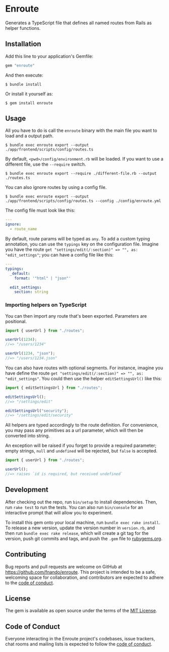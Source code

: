 # Enroute

Generates a TypeScript file that defines all named routes from Rails as helper
functions.

## Installation

Add this line to your application's Gemfile:

```ruby
gem "enroute"
```

And then execute:

    $ bundle install

Or install it yourself as:

    $ gem install enroute

## Usage

All you have to do is call the `enroute` binary with the main file you want to
load and a output path.

```console
$ bundle exec enroute export --output ./app/frontend/scripts/config/routes.ts
```

By default, `<pwd>/config/environment.rb` will be loaded. If you want to use a
different file, use the `--require` switch.

```console
$ bundle exec enroute export --require ./different-file.rb --output ./routes.ts
```

You can also ignore routes by using a config file.

```console
$ bundle exec enroute export --output ./app/frontend/scripts/config/routes.ts --config ./config/enroute.yml
```

The config file must look like this:

```yaml
---
ignore:
  - route_name
```

By default, route params will be typed as `any`. To add a custom typing
annotation, you can use the `typings` key on the configuration file. Imagine you
have the route `get "settings/edit(/:section)" => "", as: "edit_settings"`; you
can have a config file like this:

```yaml
---
typings:
  _default:
    format: '"html" | "json"'

  edit_settings:
    section: string
```

### Importing helpers on TypeScript

You can then import any route that's been exported. Parameters are positional.

```typescript
import { userUrl } from "./routes";

userUrl(1234);
//=> "/users/1234"

userUrl(1234, "json");
//=> "/users/1234.json"
```

You can also have routes with optional segments. For instance, imagine you have
define the route `get "settings/edit(/:section)" => "", as: "edit_settings"`.
You could then use the helper `editSettingsUrl()` like this:

```typescript
import { editSettingsUrl } from "./routes";

editSettingsUrl();
//=> "/settings/edit"

editSettingsUrl("security");
//=> "/settings/edit/security"
```

All helpers are typed accordingly to the route definition. For convenience, you
may pass any primitives as a url parameter, which will then be converted into
string.

An exception will be raised if you forget to provide a required parameter; empty
strings, `null` and `undefined` will be rejected, but `false` is accepted.

```typescript
import { userUrl } from "./routes";

userUrl();
//=> raises `id is required, but received undefined`
```

## Development

After checking out the repo, run `bin/setup` to install dependencies. Then, run
`rake test` to run the tests. You can also run `bin/console` for an interactive
prompt that will allow you to experiment.

To install this gem onto your local machine, run `bundle exec rake install`. To
release a new version, update the version number in `version.rb`, and then run
`bundle exec rake release`, which will create a git tag for the version, push
git commits and tags, and push the `.gem` file to
[rubygems.org](https://rubygems.org).

## Contributing

Bug reports and pull requests are welcome on GitHub at
https://github.com/fnando/enroute. This project is intended to be a safe,
welcoming space for collaboration, and contributors are expected to adhere to
the
[code of conduct](https://github.com/fnando/enroute/blob/master/CODE_OF_CONDUCT.md).

## License

The gem is available as open source under the terms of the
[MIT License](https://opensource.org/licenses/MIT).

## Code of Conduct

Everyone interacting in the Enroute project's codebases, issue trackers, chat
rooms and mailing lists is expected to follow the
[code of conduct](https://github.com/fnando/enroute/blob/master/CODE_OF_CONDUCT.md).
